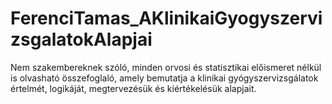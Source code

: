 # FerenciTamas_AKlinikaiGyogyszervizsgalatokAlapjai
Nem szakembereknek szóló, minden orvosi és statisztikai előismeret nélkül is olvasható összefoglaló, amely bemutatja a klinikai gyógyszervizsgálatok értelmét, logikáját, megtervezésük és kiértékelésük alapjait.
